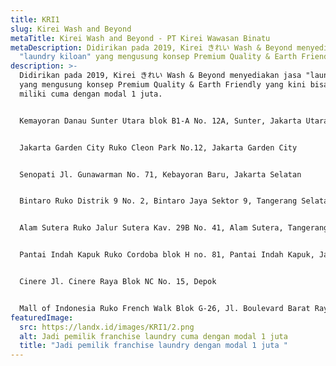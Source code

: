 ```yaml
---
title: KRI1
slug: Kirei Wash and Beyond
metaTitle: Kirei Wash and Beyond - PT Kirei Wawasan Binatu
metaDescription: Didirikan pada 2019, Kirei きれい Wash & Beyond menyediakan jasa
  "laundry kiloan" yang mengusung konsep Premium Quality & Earth Friendly.
description: >-
  Didirikan pada 2019, Kirei きれい Wash & Beyond menyediakan jasa "laundry kiloan"
  yang mengusung konsep Premium Quality & Earth Friendly yang kini bisa kamu
  miliki cuma dengan modal 1 juta. 


  Kemayoran Danau Sunter Utara blok B1-A No. 12A, Sunter, Jakarta Utara


  Jakarta Garden City Ruko Cleon Park No.12, Jakarta Garden City


  Senopati Jl. Gunawarman No. 71, Kebayoran Baru, Jakarta Selatan


  Bintaro Ruko Distrik 9 No. 2, Bintaro Jaya Sektor 9, Tangerang Selatan


  Alam Sutera Ruko Jalur Sutera Kav. 29B No. 41, Alam Sutera, Tangerang Selatan


  Pantai Indah Kapuk Ruko Cordoba blok H no. 81, Pantai Indah Kapuk, Jakarta Utara


  Cinere Jl. Cinere Raya Blok NC No. 15, Depok


  Mall of Indonesia Ruko French Walk Blok G-26, Jl. Boulevard Barat Raya, Kelapa Gading, Jakarta Utara
featuredImage:
  src: https://landx.id/images/KRI1/2.png
  alt: Jadi pemilik franchise laundry cuma dengan modal 1 juta
  title: "Jadi pemilik franchise laundry dengan modal 1 juta "
---
```


